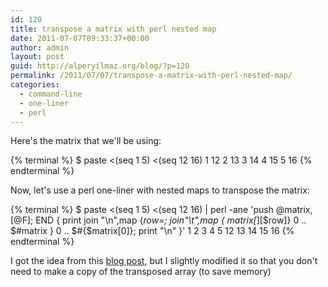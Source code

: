 ```yaml
---
id: 120
title: transpose a matrix with perl nested map
date: 2011-07-07T09:33:37+00:00
author: admin
layout: post
guid: http://alperyilmaz.org/blog/?p=120
permalink: /2011/07/07/transpose-a-matrix-with-perl-nested-map/
categories:
  - command-line
  - one-liner
  - perl
---
```

Here's the matrix that we'll be using:

{% terminal %}
$ paste <(seq 1 5) <(seq 12 16) 
1	12
2	13
3	14
4	15
5	16
{% endterminal %}

Now, let's use a perl one-liner with nested maps to transpose the matrix:

{% terminal %} 
$ paste <(seq 1 5) <(seq 12 16) | perl -ane 'push @matrix,[@F]; END { print join "\n",map {$row=$_; join"\t",map { $matrix[$_][$row]} 0 .. $#matrix } 0 .. $#{$matrix[0]}; print "\n" }'
1	2	3	4	5
12	13	14	15	16
{% endterminal %}

I got the idea from this [blog post](http://www.hidemail.de/blog/perl_tutor.shtml#map_transpose_matrix), but I slightly modified it so that you don't need to make a copy of the transposed array (to save memory)
